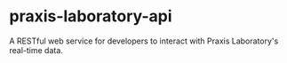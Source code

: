 # praxis-laboratory-api
A RESTful web service for developers to interact with Praxis Laboratory's real-time data.
